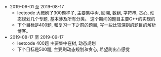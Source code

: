 - 2019-06-01 至 2019-08-17
    - leetcode 大概刷了300题样子, 主要集中树, 回溯, 数组, 字符串, 贪心, 动态规划几个专题, 基本涉及所有分类。
    这个期间的题目主要C++的实现的
    - 下个目标是400题, 和复习一下之前的题目, 写一些比较深刻的题目的解析博客。
- 2019-08-17 至 2019-09-17
    - leetcode 400题 主要集中在树, 动态规划
    - 下个目标是500题, 主要刷动态规划和贪心, 希望刷出点感觉